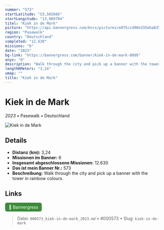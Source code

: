 ```yaml
---
nummer: "573"
startLatitude: "53,502666"
startLongitude: "13,989784"
titel: "Kiek in de Mark"
picture: "https://api.bannergress.com/bnrs/pictures/e075ccd90e335eba835d0a349672f3d1"
region: "Pasewalk"
country: "Deutschland"
completed: "12.630"
missions: "6"
date: "2023"
bg-link: "https://bannergress.com/banner/kiek-in-de-mark-80d9"
onyx: "0"
description: "Walk through the city and pick up a banner with the tower in rainbow colours."
lengthKMeters: "3,24"
umap: ""
title: "Kiek in de Mark"
---
```

# Kiek in de Mark

*2023* • Pasewalk • Deutschland

![Kiek in de Mark](https://api.bannergress.com/bnrs/pictures/e075ccd90e335eba835d0a349672f3d1)

## Details
- **Distanz (km):** 3,24
- **Missionen im Banner:** 6
- **Insgesamt abgeschlossene Missionen:** 12.630
- **Das ist mein Banner Nr.:** 573
- **Beschreibung:** Walk through the city and pick up a banner with the tower in rainbow colours.


## Links
<div style="margin-top: 0.5em;">
<a href="https://bannergress.com/banner/kiek-in-de-mark-80d9" target="_blank" style="display:inline-block;margin-right:8px;padding:6px 12px;background-color:#3c8b3c;color:white;text-decoration:none;border-radius:6px;">🔗 Bannergress</a>

</div>


> Datei: `000573_kiek-in-de-mark_2023.md` • #000573 • Slug: `kiek-in-de-mark`
